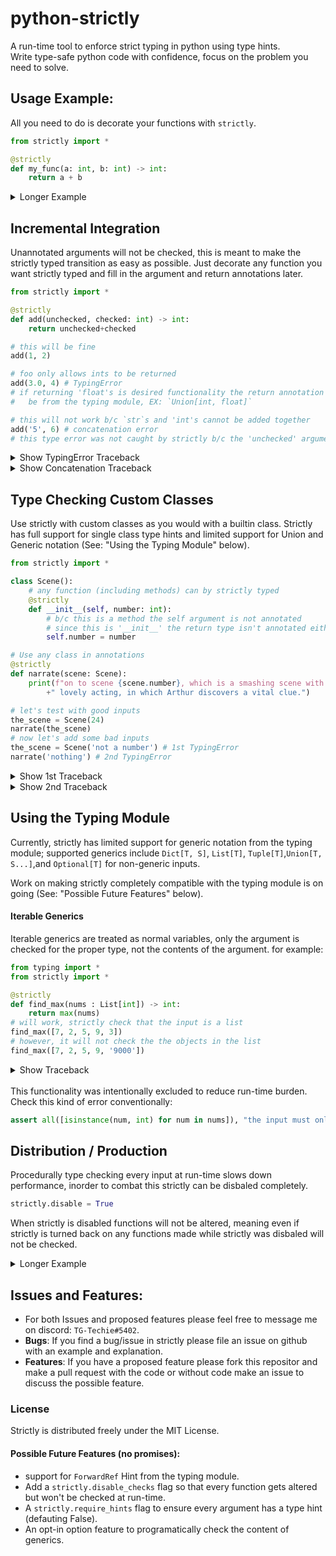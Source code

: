 # python-strictly

A run-time tool to enforce strict typing in python using type hints.
<br/>
Write type-safe python code with confidence, focus on the problem you need to solve.

## Usage Example:
All you need to do is decorate your functions with `strictly`.
```python
from strictly import *

@strictly
def my_func(a: int, b: int) -> int:
    return a + b
```

<details>
<summary> Longer Example </summary>

```python
from typing import *
from strictly import *

# just decorate your annotated function with 'strictly'
@strictly
def heyey(name: str, greeting: str='hey', *, punctuation: Union[str, None]='!') -> None:
    """
    print a greeting to say hey.
    this is a strictly typed function, whenever it is called strictly will
    check the inputs against the type hints above;
    """
    if punctuation is None:
        punctuation = ''
    print(greeting, name+punctuation)

# runs fine
heyey('Dingo')
# this will also be fine
heyey('Zoot', 'oh no, bad bad')
# this should error and be caught by strictly
heyey(5)
```
<details>
<summary>Show Traceback</summary>

```
hey Dingo!
oh no, bad bad Zoot!
Traceback (most recent call last):
  File "/Users/jonahym/Documents/thoughts/py_static/negative_tests/simple.py", line 21, in <module>
    heyey(5)
  File "/Users/jonahym/Documents/thoughts/py_static/strictly.py", line 79, in strict_func
    raise TypingError( # this Error is from strictly
strictly.TypingError:
invalid argument type in call of 'heyey', <function heyey at 0x7fd160203c10>
        argument 'name' must be of type <str>
        found argument of type <int> from value 5
```
</details>
</details>

## Incremental Integration
Unannotated arguments will not be checked, this is meant to make the strictly typed transition as easy as possible.
Just decorate any function you want strictly typed and fill in the argument and return annotations later.
```python
from strictly import *

@strictly
def add(unchecked, checked: int) -> int:
    return unchecked+checked

# this will be fine
add(1, 2)

# foo only allows ints to be returned
add(3.0, 4) # TypingError
# if returning 'float's is desired functionality the return annotation should
#   be from the typing module, EX: `Union[int, float]`

# this will not work b/c `str`s and 'int's cannot be added together
add('5', 6) # concatenation error
# this type error was not caught by strictly b/c the 'unchecked' argument was not annotated
```
<details>
<summary>Show TypingError Traceback</summary>

```
Traceback (most recent call last):
  File "/Users/jonahym/Documents/thoughts/py_static/negative_tests/mixed_checking.py", line 11, in <module>
    foo(3.0, 4)
  File "/Users/jonahym/Documents/thoughts/py_static/strictly.py", line 99, in strict_func
    raise TypingError( # this line is from strictly
strictly.TypingError:
incorrect return type from <function foo at 0x7f8c101f2af0>
        expected type <int>
        found return of type <float> from value 7.0
```
</details>

<details>
<summary>Show Concatenation Traceback</summary>

```
Traceback (most recent call last):
  File "/Users/jonahym/Documents/thoughts/py_static/negative_tests/mixed_checking.py", line 16, in <module>
    foo('5', 6)
  File "/Users/jonahym/Documents/thoughts/py_static/strictly.py", line 97, in strict_func
    func( # this line is a pass-through from strictly
  File "/Users/jonahym/Documents/thoughts/py_static/negative_tests/mixed_checking.py", line 5, in foo
    return unchecked+checked
TypeError: can only concatenate str (not "int") to str
```
</details>


## Type Checking Custom Classes
Use strictly with custom classes as you would with a builtin class. Strictly has full support for single class type hints and limited support for Union and Generic notation
(See: "Using the Typing Module" below).
```python
from strictly import *

class Scene():
    # any function (including methods) can by strictly typed
    @strictly
    def __init__(self, number: int):
        # b/c this is a method the self argument is not annotated
        # since this is '__init__' the return type isn't annotated either
        self.number = number

# Use any class in annotations
@strictly
def narrate(scene: Scene):
    print(f"on to scene {scene.number}, which is a smashing scene with some"\
        +" lovely acting, in which Arthur discovers a vital clue.")

# let's test with good inputs
the_scene = Scene(24)
narrate(the_scene)
# now let's add some bad inputs
the_scene = Scene('not a number') # 1st TypingError
narrate('nothing') # 2nd TypingError
```
<details>
<summary>Show 1st Traceback</summary>

```
on to scene 24, which is a smashing scene with some lovely acting, in which Arthur discovers a vital clue.
Traceback (most recent call last):
  File "/Users/jonahym/Documents/thoughts/py_static/examples/simple_custom_classes.py", line 21, in <module>
    the_scene = Scene('not a number') # TypingError
  File "/Users/jonahym/Documents/thoughts/py_static/strictly.py", line 78, in strict_func
    raise TypingError( # this Error is from strictly
strictly.TypingError:
invalid argument type in call of '__init__', <function Scene.__init__ at 0x7fc2b801c9d0>
        argument 'number' must be of type <int>
        found argument of type <str> from value 'not a number'
```
</details>

<details>
<summary>Show 2nd Traceback</summary>

```
on to scene 24, which is a smashing scene with some lovely acting, in which Arthur discovers a vital clue.
Traceback (most recent call last):
  File "/Users/jonahym/Documents/thoughts/py_static/examples/simple_custom_classes.py", line 22, in <module>
    narrate('nothing') # 2nd TypingError
  File "/Users/jonahym/Documents/thoughts/py_static/strictly.py", line 78, in strict_func
    raise TypingError( # this Error is from strictly
strictly.TypingError:
invalid argument type in call of 'narrate', <function narrate at 0x7f8b1827e3a0>
        argument 'scene' must be of type <Scene>
        found argument of type <str> from value 'nothing'
```
</details>

## Using the Typing Module
Currently, strictly has limited support for generic notation from the typing module;
supported generics include `Dict[T, S]`, `List[T]`, `Tuple[T]`,`Union[T, S...]`,and `Optional[T]` for non-generic inputs.

Work on making strictly completely compatible with the typing module is on going (See: "Possible Future Features" below).

#### Iterable Generics
Iterable generics are treated as normal variables, only the argument is
checked for the proper type, not the contents of the argument.
for example:
```python
from typing import *
from strictly import *

@strictly
def find_max(nums : List[int]) -> int:
    return max(nums)
# will work, strictly check that the input is a list
find_max([7, 2, 5, 9, 3])
# however, it will not check the the objects in the list
find_max([7, 2, 5, 9, '9000'])
```
<details>
<summary>Show Traceback</summary>

```
Traceback (most recent call last):
  File "/Users/jonahym/Documents/thoughts/py_static/negative_tests/generic_check.py", line 10, in <module>
    find_max([7, 2, 5, 9, '9000'])
  File "/Users/jonahym/Documents/thoughts/py_static/strictly.py", line 97, in strict_func
    func( # this line is a pass-through from strictly
  File "/Users/jonahym/Documents/thoughts/py_static/negative_tests/generic_check.py", line 6, in find_max
    return max(nums)
TypeError: '>' not supported between instances of 'str' and 'int'
```
</details>
<br/>
This functionality was intentionally excluded to reduce run-time burden. Check this kind of error conventionally:

```python
assert all([isinstance(num, int) for num in nums]), "the input must only contain 'int's"
```

## Distribution / Production
Procedurally type checking every input at run-time slows down performance,
inorder to combat this strictly can be disbaled completely.
```python
strictly.disable = True
```
When strictly is disabled functions will not be altered, meaning even if strictly
is turned back on any functions made while strictly was disbaled will not be checked.
<details>
<summary>Longer Example</summary>

```python
from strictly import *

@strictly
def foo(x: int) -> int:
    return x

strictly.disable = True # from here on all functions are unaltered

@strictly
def bar(y: str) -> str:
    return y

foo(None) # this will be checked
bar(None) # this won't be checked
```
</details>

## Issues and Features:
- For both Issues and proposed features please feel free to message me on discord: `TG-Techie#5402`.
- __Bugs__: If you find a bug/issue in strictly please file an issue on github with an example and explanation.
- __Features__: If you have a proposed feature please fork this repositor and make a pull request with the code or without code make an issue to discuss the possible feature.

### License
Strictly is distributed freely under the MIT License.

#### Possible Future Features (no promises):
 - support for `ForwardRef` Hint from the typing module.
 - Add a `strictly.disable_checks` flag so that every function gets altered but won't be checked at run-time.
 - A `strictly.require_hints` flag to ensure every argument has a type hint (defauting False).
 - An opt-in option feature to programatically check the content of generics.
